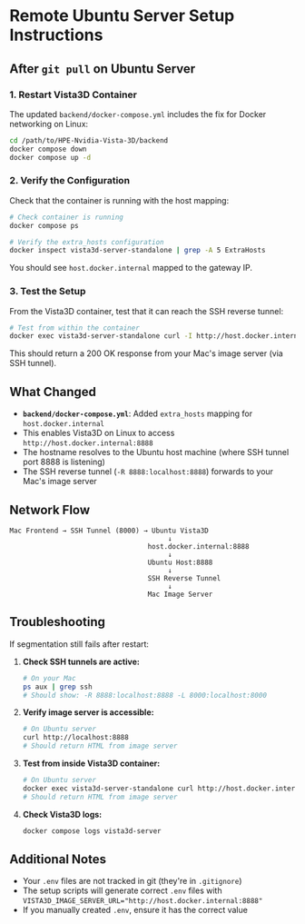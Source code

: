 # Remote Ubuntu Server Setup Instructions

## After `git pull` on Ubuntu Server

### 1. Restart Vista3D Container

The updated `backend/docker-compose.yml` includes the fix for Docker networking on Linux:

```bash
cd /path/to/HPE-Nvidia-Vista-3D/backend
docker compose down
docker compose up -d
```

### 2. Verify the Configuration

Check that the container is running with the host mapping:

```bash
# Check container is running
docker compose ps

# Verify the extra_hosts configuration
docker inspect vista3d-server-standalone | grep -A 5 ExtraHosts
```

You should see `host.docker.internal` mapped to the gateway IP.

### 3. Test the Setup

From the Vista3D container, test that it can reach the SSH reverse tunnel:

```bash
# Test from within the container
docker exec vista3d-server-standalone curl -I http://host.docker.internal:8888
```

This should return a 200 OK response from your Mac's image server (via SSH tunnel).

## What Changed

- **`backend/docker-compose.yml`**: Added `extra_hosts` mapping for `host.docker.internal`
- This enables Vista3D on Linux to access `http://host.docker.internal:8888`
- The hostname resolves to the Ubuntu host machine (where SSH tunnel port 8888 is listening)
- The SSH reverse tunnel (`-R 8888:localhost:8888`) forwards to your Mac's image server

## Network Flow

```
Mac Frontend → SSH Tunnel (8000) → Ubuntu Vista3D
                                       ↓
                                  host.docker.internal:8888
                                       ↓
                                  Ubuntu Host:8888
                                       ↓
                                  SSH Reverse Tunnel
                                       ↓
                                  Mac Image Server
```

## Troubleshooting

If segmentation still fails after restart:

1. **Check SSH tunnels are active:**
   ```bash
   # On your Mac
   ps aux | grep ssh
   # Should show: -R 8888:localhost:8888 -L 8000:localhost:8000
   ```

2. **Verify image server is accessible:**
   ```bash
   # On Ubuntu server
   curl http://localhost:8888
   # Should return HTML from image server
   ```

3. **Test from inside Vista3D container:**
   ```bash
   # On Ubuntu server
   docker exec vista3d-server-standalone curl http://host.docker.internal:8888
   # Should return HTML from image server
   ```

4. **Check Vista3D logs:**
   ```bash
   docker compose logs vista3d-server
   ```

## Additional Notes

- Your `.env` files are not tracked in git (they're in `.gitignore`)
- The setup scripts will generate correct `.env` files with `VISTA3D_IMAGE_SERVER_URL="http://host.docker.internal:8888"`
- If you manually created `.env`, ensure it has the correct value

